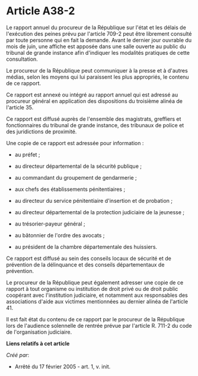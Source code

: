 # Article A38-2

Le rapport annuel du procureur de la République sur l'état et les délais de l'exécution des peines prévu par l'article 709-2
peut être librement consulté par toute personne qui en fait la demande. Avant le dernier jour ouvrable du mois de juin, une
affiche est apposée dans une salle ouverte au public du tribunal de grande instance afin d'indiquer les modalités pratiques
de cette consultation.

Le procureur de la République peut communiquer à la presse et à d'autres médias, selon les moyens qui lui paraissent les plus
appropriés, le contenu de ce rapport.

Ce rapport est annexé ou intégré au rapport annuel qui est adressé au procureur général en application des dispositions du
troisième alinéa de l'article 35.

Ce rapport est diffusé auprès de l'ensemble des magistrats, greffiers et fonctionnaires du tribunal de grande instance, des
tribunaux de police et des juridictions de proximité.

Une copie de ce rapport est adressée pour information :

- au préfet ;

- au directeur départemental de la sécurité publique ;

- au commandant du groupement de gendarmerie ;

- aux chefs des établissements pénitentiaires ;

- au directeur du service pénitentiaire d'insertion et de probation ;

- au directeur départemental de la protection judiciaire de la jeunesse ;

- au trésorier-payeur général ;

- au bâtonnier de l'ordre des avocats ;

- au président de la chambre départementale des huissiers.

Ce rapport est diffusé au sein des conseils locaux de sécurité et de prévention de la délinquance et des conseils
départementaux de prévention.

Le procureur de la République peut également adresser une copie de ce rapport à tout organisme ou institution de droit privé
ou de droit public coopérant avec l'institution judiciaire, et notamment aux responsables des associations d'aide aux
victimes mentionnées au dernier alinéa de l'article 41.

Il est fait état du contenu de ce rapport par le procureur de la République lors de l'audience solennelle de rentrée prévue
par l'article R. 711-2 du code de l'organisation judiciaire.

**Liens relatifs à cet article**

_Créé par_:

  - Arrêté du 17 février 2005 - art. 1, v. init.
